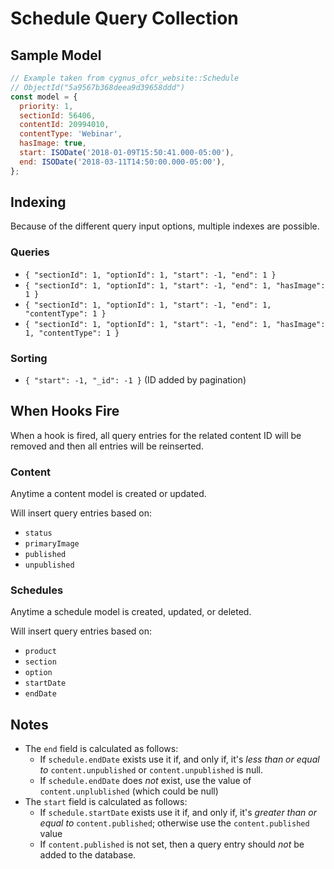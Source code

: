 # Schedule Query Collection

## Sample Model
```js
// Example taken from cygnus_ofcr_website::Schedule
// ObjectId("5a9567b368deea9d39658ddd")
const model = {
  priority: 1,
  sectionId: 56406,
  contentId: 20994010,
  contentType: 'Webinar',
  hasImage: true,
  start: ISODate('2018-01-09T15:50:41.000-05:00'),
  end: ISODate('2018-03-11T14:50:00.000-05:00'),
};
```

## Indexing
Because of the different query input options, multiple indexes are possible.

### Queries
- `{ "sectionId": 1, "optionId": 1, "start": -1, "end": 1 }`
- `{ "sectionId": 1, "optionId": 1, "start": -1, "end": 1, "hasImage": 1 }`
- `{ "sectionId": 1, "optionId": 1, "start": -1, "end": 1, "contentType": 1 }`
- `{ "sectionId": 1, "optionId": 1, "start": -1, "end": 1, "hasImage": 1, "contentType": 1 }`

### Sorting
- `{ "start": -1, "_id": -1 }` (ID added by pagination)

## When Hooks Fire
When a hook is fired, all query entries for the related content ID will be removed and then all entries will be reinserted.

### Content
Anytime a content model is created or updated.

Will insert query entries based on:
- `status`
- `primaryImage`
- `published`
- `unpublished`

### Schedules
Anytime a schedule model is created, updated, or deleted.

Will insert query entries based on:
- `product`
- `section`
- `option`
- `startDate`
- `endDate`

## Notes
- The `end` field is calculated as follows:
  - If `schedule.endDate` exists use it if, and only if, it's _less than or equal to_ `content.unpublished` or `content.unpublished` is null.
  - If `schedule.endDate` does _not_ exist, use the value of `content.unplublished` (which could be null)
- The `start` field is calculated as follows:
  - If `schedule.startDate` exists use it if, and only if, it's _greater than or equal to_ `content.published`; otherwise use the `content.published` value
  - If `content.published` is not set, then a query entry should _not_ be added to the database.
